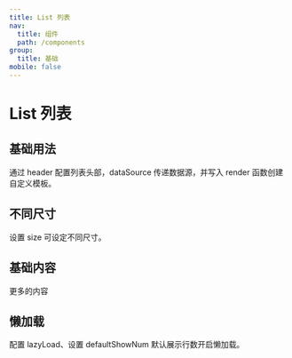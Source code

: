 ```yaml
---
title: List 列表
nav:
  title: 组件
  path: /components
group:
  title: 基础
mobile: false
---
```


# List 列表

## 基础用法

通过 header 配置列表头部，dataSource 传递数据源，并写入 render 函数创建自定义模板。

<code src="./demos/index1.tsx"></code>

## 不同尺寸

设置 size 可设定不同尺寸。

<code src="./demos/index2.tsx" ></code>

## 基础内容

更多的内容

<code src="./demos/index3.tsx" ></code>

## 懒加载

配置 lazyLoad、设置 defaultShowNum 默认展示行数开启懒加载。

<code src="./demos/index4.tsx" ></code>



